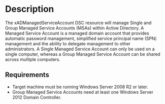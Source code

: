 # Description

The xADManagedServiceAccount DSC resource will manage Single and Group Managed Service Accounts (MSAs) within Active Directory. A Managed Service Account is a managed domain account that provides automatic password management, simplified service principal name (SPN) management and the ability to delegate management to other administrators.
A Single Managed Service Account can only be used on a single computer, whereas a Group Managed Service Account can be shared across multiple computers.

## Requirements

* Target machine must be running Windows Server 2008 R2 or later.
* Group Managed Service Accounts need at least one Windows Server 2012 Domain Controller.
